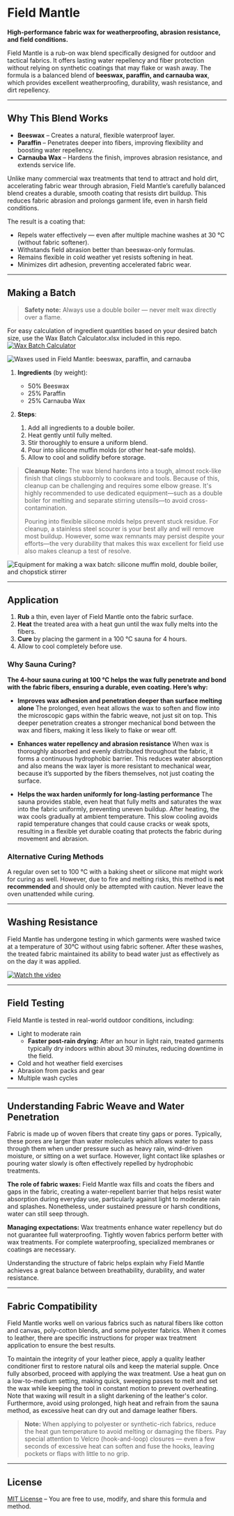 # Field Mantle

**High-performance fabric wax for weatherproofing, abrasion resistance, and field conditions.**

Field Mantle is a rub-on wax blend specifically designed for outdoor and tactical fabrics. It offers lasting water repellency and fiber protection without relying on synthetic coatings that may flake or wash away. The formula is a balanced blend of **beeswax, paraffin, and carnauba wax**, which provides excellent weatherproofing, durability, wash resistance, and dirt repellency.

---

## Why This Blend Works

- **Beeswax** – Creates a natural, flexible waterproof layer.
- **Paraffin** – Penetrates deeper into fibers, improving flexibility and boosting water repellency.
- **Carnauba Wax** – Hardens the finish, improves abrasion resistance, and extends service life.

Unlike many commercial wax treatments that tend to attract and hold dirt, accelerating fabric wear through abrasion, Field Mantle’s carefully balanced blend creates a durable, smooth coating that resists dirt buildup. This reduces fabric abrasion and prolongs garment life, even in harsh field conditions.

The result is a coating that:
- Repels water effectively — even after multiple machine washes at 30 °C (without fabric softener).
- Withstands field abrasion better than beeswax-only formulas.
- Remains flexible in cold weather yet resists softening in heat.
- Minimizes dirt adhesion, preventing accelerated fabric wear.

---

## Making a Batch

> **Safety note:** Always use a double boiler — never melt wax directly over a flame.

For easy calculation of ingredient quantities based on your desired batch size,
use the Wax Batch Calculator.xlsx included in this repo.
[![Wax Batch Calculator](https://i.imgur.com/1iYuLrv.jpeg)](./Wax%20Batch%20Calculator.xlsx)

![Waxes used in Field Mantle: beeswax, paraffin, and carnauba](https://i.imgur.com/n1PrrBv.jpeg)

1. **Ingredients** (by weight):
   - 50% Beeswax
   - 25% Paraffin
   - 25% Carnauba Wax

2. **Steps**:
   1. Add all ingredients to a double boiler.
   2. Heat gently until fully melted.
   3. Stir thoroughly to ensure a uniform blend.
   4. Pour into silicone muffin molds (or other heat-safe molds).
   5. Allow to cool and solidify before storage.

> **Cleanup Note:**
The wax blend hardens into a tough, almost rock-like finish that clings stubbornly to cookware and tools. Because of this, cleanup can be challenging and requires some elbow grease. It's highly recommended to use dedicated equipment—such as a double boiler for melting and separate stirring utensils—to avoid cross-contamination.
>
> Pouring into flexible silicone molds helps prevent stuck residue. For cleanup, a stainless steel scourer is your best ally and will remove most buildup. However, some wax remnants may persist despite your efforts—the very durability that makes this wax excellent for field use also makes cleanup a test of resolve.

![Equipment for making a wax batch: silicone muffin mold, double boiler, and chopstick stirrer](https://i.imgur.com/nrsUEDF.jpeg)

---

## Application

1. **Rub** a thin, even layer of Field Mantle onto the fabric surface.
2. **Heat** the treated area with a heat gun until the wax fully melts into the fibers.
3. **Cure** by placing the garment in a 100 °C sauna for 4 hours.
4. Allow to cool completely before use.

### Why Sauna Curing?

**The 4-hour sauna curing at 100 °C helps the wax fully penetrate and bond with the fabric fibers, ensuring a durable, even coating. Here’s why:**

* **Improves wax adhesion and penetration deeper than surface melting alone**
  The prolonged, even heat allows the wax to soften and flow into the microscopic gaps within the fabric weave, not just sit on top. This deeper penetration creates a stronger mechanical bond between the wax and fibers, making it less likely to flake or wear off.

* **Enhances water repellency and abrasion resistance**
  When wax is thoroughly absorbed and evenly distributed throughout the fabric, it forms a continuous hydrophobic barrier. This reduces water absorption and also means the wax layer is more resistant to mechanical wear, because it’s supported by the fibers themselves, not just coating the surface.

* **Helps the wax harden uniformly for long-lasting performance**
  The sauna provides stable, even heat that fully melts and saturates the wax into the fabric uniformly, preventing uneven buildup. After heating, the wax cools gradually at ambient temperature. This slow cooling avoids rapid temperature changes that could cause cracks or weak spots, resulting in a flexible yet durable coating that protects the fabric during movement and abrasion.

### Alternative Curing Methods

A regular oven set to 100 °C with a baking sheet or silicone mat might work for curing as well. However, due to fire and melting risks, this method is **not recommended** and should only be attempted with caution. Never leave the oven unattended while curing.

---

## Washing Resistance
Field Mantle has undergone testing in which garments were washed twice at a temperature of 30°C without using fabric softener. After these washes, the treated fabric maintained its ability to bead water just as effectively as on the day it was applied.

[![Watch the video](https://i.imgur.com/ITtNsF8.jpeg)](https://imgur.com/gallery/water-repellent-wax-that-lasts-through-laundry-Fm36BLY)

---

## Field Testing

Field Mantle is tested in real-world outdoor conditions, including:

- Light to moderate rain
  - **Faster post-rain drying:** After an hour in light rain, treated garments typically dry indoors within about 30 minutes, reducing downtime in the field.
- Cold and hot weather field exercises
- Abrasion from packs and gear
- Multiple wash cycles

---

## Understanding Fabric Weave and Water Penetration

Fabric is made up of woven fibers that create tiny gaps or pores. Typically, these pores are larger than water molecules which allows water to pass through them when under pressure such as heavy rain, wind-driven moisture, or sitting on a wet surface. However, light contact like splashes or pouring water slowly is often effectively repelled by hydrophobic treatments.

**The role of fabric waxes:**
Field Mantle wax fills and coats the fibers and gaps in the fabric, creating a water-repellent barrier that helps resist water absorption during everyday use, particularly against light to moderate rain and splashes. Nonetheless, under sustained pressure or harsh conditions, water can still seep through.

**Managing expectations:**
Wax treatments enhance water repellency but do not guarantee full waterproofing. Tightly woven fabrics perform better with wax treatments. For complete waterproofing, specialized membranes or coatings are necessary.

Understanding the structure of fabric helps explain why Field Mantle achieves a great balance between breathability, durability, and water resistance.

---

## Fabric Compatibility

Field Mantle works well on various fabrics such as natural fibers like cotton and canvas, poly-cotton blends, and some polyester fabrics. When it comes to leather, there are specific instructions for proper wax treatment application to ensure the best results.

To maintain the integrity of your leather piece, apply a quality leather conditioner first to restore natural oils and keep the material supple. Once fully absorbed, proceed with applying the wax treatment. Use a heat gun on a low-to-medium setting, making quick, sweeping passes to melt and set the wax while keeping the tool in constant motion to prevent overheating. Note that waxing will result in a slight darkening of the leather's color. Furthermore, avoid using prolonged, high heat and refrain from the sauna method, as excessive heat can dry out and damage leather fibers.

> **Note:** When applying to polyester or synthetic-rich fabrics, reduce the heat gun temperature to avoid melting or damaging the fibers. Pay special attention to Velcro (hook-and-loop) closures — even a few seconds of excessive heat can soften and fuse the hooks, leaving pockets or flaps with little to no grip.
---

## License

[MIT License](LICENSE) – You are free to use, modify, and share this formula and method.
